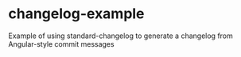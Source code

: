 # changelog-example
Example of using standard-changelog to generate a changelog from Angular-style commit messages
